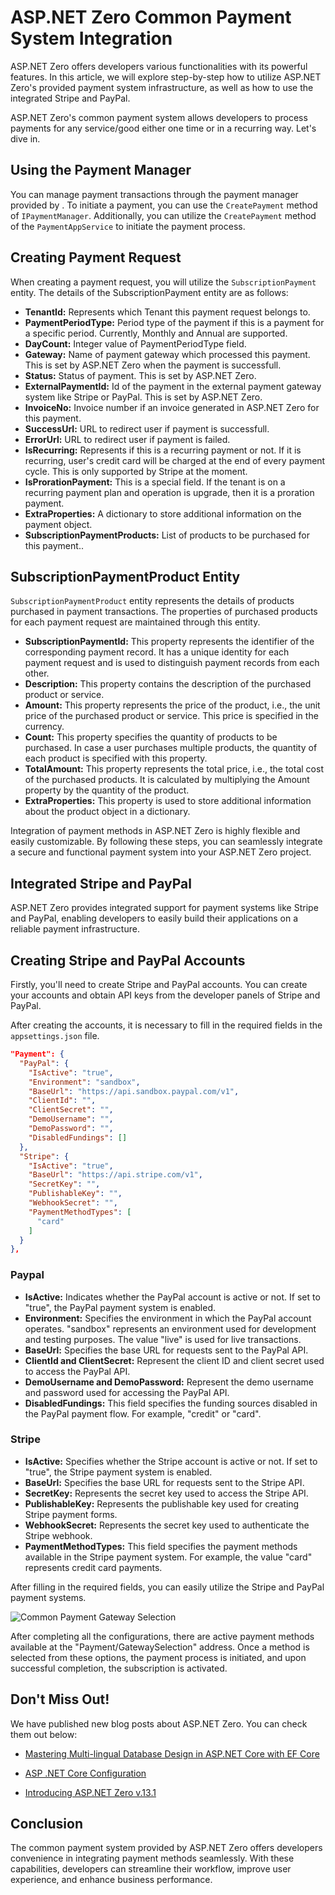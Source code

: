 # ASP.NET Zero Common Payment System Integration

ASP.NET Zero offers developers various functionalities with its powerful features. In this article, we will explore step-by-step how to utilize ASP.NET Zero's provided payment system infrastructure, as well as how to use the integrated Stripe and PayPal.

ASP.NET Zero's common payment system allows developers to process payments for any service/good either one time or in a recurring way. Let's dive in.

## Using the Payment Manager

You can manage payment transactions through the payment manager provided by . To initiate a payment, you can use the `CreatePayment` method of `IPaymentManager`. Additionally, you can utilize the `CreatePayment` method of the `PaymentAppService` to initiate the payment process.

## Creating Payment Request
When creating a payment request, you will utilize the `SubscriptionPayment` entity. The details of the SubscriptionPayment entity are as follows:

- **TenantId:** Represents which Tenant this payment request belongs to.
- **PaymentPeriodType:** Period type of the payment if this is a payment for a specific period. Currently, Monthly and Annual are supported.
- **DayCount:** Integer value of PaymentPeriodType field.
- **Gateway:** Name of payment gateway which processed this payment. This is set by ASP.NET Zero when the payment is successfull.
- **Status:** Status of payment. This is set by ASP.NET Zero.
- **ExternalPaymentId:** Id of the payment in the external payment gateway system like Stripe or PayPal. This is set by ASP.NET Zero.
- **InvoiceNo:** Invoice number if an invoice generated in ASP.NET Zero for this payment.
- **SuccessUrl:** URL to redirect user if payment is successfull.
- **ErrorUrl:** URL to redirect user if payment is failed.
- **IsRecurring:** Represents if this is a recurring payment or not. If it is recurring, user's credit card will be charged at the end of every payment cycle. This is only supported by Stripe at the moment.
- **IsProrationPayment:** This is a special field. If the tenant is on a recurring payment plan and operation is upgrade, then it is a proration payment.
- **ExtraProperties:** A dictionary to store additional information on the payment object.
- **SubscriptionPaymentProducts:** List of products to be purchased for this payment..

## SubscriptionPaymentProduct Entity

`SubscriptionPaymentProduct` entity represents the details of products purchased in payment transactions. The properties of purchased products for each payment request are maintained through this entity.

- **SubscriptionPaymentId:** This property represents the identifier of the corresponding payment record. It has a unique identity for each payment request and is used to distinguish payment records from each other.
- **Description:** This property contains the description of the purchased product or service.
- **Amount:** This property represents the price of the product, i.e., the unit price of the purchased product or service. This price is specified in the currency.
- **Count:** This property specifies the quantity of products to be purchased. In case a user purchases multiple products, the quantity of each product is specified with this property.
- **TotalAmount:** This property represents the total price, i.e., the total cost of the purchased products. It is calculated by multiplying the Amount property by the quantity of the product.
- **ExtraProperties:** This property is used to store additional information about the product object in a dictionary.

Integration of payment methods in ASP.NET Zero is highly flexible and easily customizable. By following these steps, you can seamlessly integrate a secure and functional payment system into your ASP.NET Zero project.

## Integrated Stripe and PayPal
ASP.NET Zero provides integrated support for payment systems like Stripe and PayPal, enabling developers to easily build their applications on a reliable payment infrastructure.

## Creating Stripe and PayPal Accounts
Firstly, you'll need to create Stripe and PayPal accounts. You can create your accounts and obtain API keys from the developer panels of Stripe and PayPal.

After creating the accounts, it is necessary to fill in the required fields in the `appsettings.json` file.

```json
"Payment": {
  "PayPal": {
    "IsActive": "true",
    "Environment": "sandbox",
    "BaseUrl": "https://api.sandbox.paypal.com/v1",
    "ClientId": "",
    "ClientSecret": "",
    "DemoUsername": "",
    "DemoPassword": "",
    "DisabledFundings": []
  },
  "Stripe": {
    "IsActive": "true",
    "BaseUrl": "https://api.stripe.com/v1",
    "SecretKey": "",
    "PublishableKey": "",
    "WebhookSecret": "",
    "PaymentMethodTypes": [
      "card"
    ]
  }
},
```

### Paypal

- **IsActive:** Indicates whether the PayPal account is active or not. If set to "true", the PayPal payment system is enabled.
- **Environment:** Specifies the environment in which the PayPal account operates. "sandbox" represents an environment used for development and testing purposes. The value "live" is used for live transactions.
- **BaseUrl:** Specifies the base URL for requests sent to the PayPal API.
- **ClientId and ClientSecret:** Represent the client ID and client secret used to access the PayPal API.
- **DemoUsername and DemoPassword:** Represent the demo username and password used for accessing the PayPal API.
- **DisabledFundings:** This field specifies the funding sources disabled in the PayPal payment flow. For example, "credit" or "card".

### Stripe

- **IsActive:** Specifies whether the Stripe account is active or not. If set to "true", the Stripe payment system is enabled.
- **BaseUrl:** Specifies the base URL for requests sent to the Stripe API.
- **SecretKey:** Represents the secret key used to access the Stripe API.
- **PublishableKey:** Represents the publishable key used for creating Stripe payment forms.
- **WebhookSecret:** Represents the secret key used to authenticate the Stripe webhook.
- **PaymentMethodTypes:** This field specifies the payment methods available in the Stripe payment system. For example, the value "card" represents credit card payments.

After filling in the required fields, you can easily utilize the Stripe and PayPal payment systems.

![Common Payment Gateway Selection](/Images/Blog/integrated-common-payment-gateway-selection.png)

After completing all the configurations, there are active payment methods available at the "Payment/GatewaySelection" address. Once a method is selected from these options, the payment process is initiated, and upon successful completion, the subscription is activated.

## Don't Miss Out! 

We have published new blog posts about ASP.NET Zero. You can check them out below:

* [Mastering Multi-lingual Database Design in ASP.NET Core with EF Core](https://aspnetzero.com/blog/mastering-multi-lingual-database-design-in-asp.net-core-with-ef-core)

* [ASP .NET Core Configuration](https://aspnetzero.com/blog/asp.net-core-configuration)

* [Introducing ASP.NET Zero v.13.1](https://aspnetzero.com/blog/introducing-asp.net-zero-v.13.1)


## Conclusion

The common payment system provided by ASP.NET Zero offers developers convenience in integrating payment methods seamlessly. With these capabilities, developers can streamline their workflow, improve user experience, and enhance business performance. 